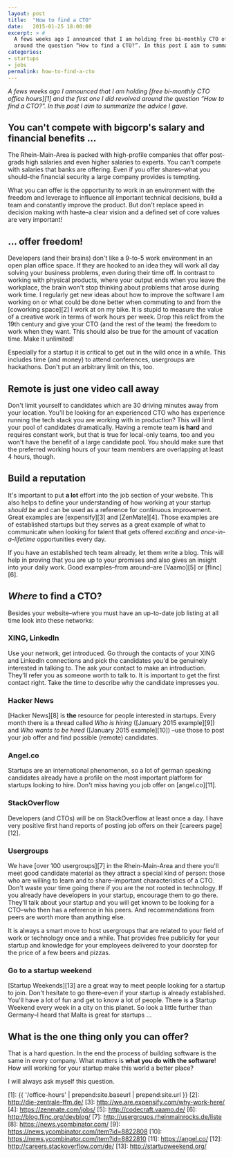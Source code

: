 ```yaml
---
layout: post
title:  "How to find a CTO"
date:   2015-01-25 18:00:00
excerpt: > #
  A fews weeks ago I announced that I am holding free bi-monthly CTO office hours and the first one I did revolved 
  around the question “How to find a CTO?”. In this post I aim to summarize the advice I gave.
categories:
- startups
- jobs
permalink: how-to-find-a-cto
---
```


*A fews weeks ago I announced that I am holding [free bi-monthly CTO office hours][1] and the first one I did revolved around the question “How to find a CTO?”. In this post I aim to summarize the advice I gave.*

## You can't compete with bigcorp's salary and financial benefits …

The Rhein-Main-Area is packed with high-profile companies that offer post-grads high salaries and even higher salaries to experts. You can't compete with salaries that banks are offering. Even if you offer shares–what you should–the financial security a large company provides is tempting.

What you can offer is the opportunity to work in an environment with the freedom and leverage to influence all important technical decisions, build a team and constantly improve the product. But don't replace speed in decision making with haste–a clear vision and a defined set of core values are very important!

## … offer freedom!

Developers (and their brains) don't like a 9-to-5 work environment in an open plan office space. If they are hooked to an idea they will work all day solving your business problems, even during their time off. In contrast to working with physical products, where your output ends when you leave the workplace, the brain won't stop thinking about problems that arose during work time. I regularly get new ideas about how to improve the software I am working on or what could be done better when commuting to and from the [coworking space][2] I work at on my bike. It is stupid to measure the value of a creative work in terms of work hours per week. Drop this relict from the 19th century and give your CTO (and the rest of the team) the freedom to work when they want. This should also be true for the amount of vacation time. Make it unlimited!

Especially for a startup it is critical to get out in the wild once in a while. This includes time (and money) to attend conferences, usergroups are hackathons. Don't put an arbitrary limit on this, too.

## Remote is just one video call away

Don't limit yourself to candidates which are 30 driving minutes away from your location. You'll be looking for an experienced CTO who has experience running the tech stack you are working with in production? This will limit your pool of candidates dramatically. Having a remote team **is hard** and requires constant work, but that is true for local-only teams, too and you won't have the benefit of a large candidate pool. You should make sure that the preferred working hours of your team members are overlapping at least 4 hours, though.

## Build a reputation

It's important to put **a lot** effort into the job section of your website. This also helps to define your understanding of how working at your startup *should be* and can be used as a reference for continuous improvement. Great examples are [expensify][3] and [ZenMate][4]. Those examples are of established startups but they serves as a great example of what to communicate when looking for talent that gets offered *exciting* and *once-in-a-lifetime* opportunities every day.

If you have an established tech team already, let them write a blog. This will help in proving that you are up to your promises and also gives an insight into your daily work. Good examples–from around–are [Vaamo][5] or [flinc][6].

## *Where* to find a CTO?

Besides your website–where you must have an up-to-date job listing at all time look into these networks:

### XING, LinkedIn

Use your network, get introduced. Go through the contacts of your XING and LinkedIn connections and pick the candidates you'd be genuinely interested in talking to. The ask your contact to make an introduction. They'll refer you as someone worth to talk to. It is important to get the first contact right. Take the time to describe why the candidate impresses you. 

### Hacker News

[Hacker News][8] is **the** resource for people interested in startups. Every month there is a thread called *Who is hiring* ([January 2015 example][9]) and *Who wants to be hired* ([January 2015 example][10]) –use those to post your job offer and find possible (remote) candidates. 

### Angel.co

Startups are an international phenomenon, so a lot of german speaking candidates already have a profile on the most important platform for startups looking to hire. Don't miss having you job offer on [angel.co][11].

### StackOverflow

Developers (and CTOs) will be on StackOverflow at least once a day. I have very positive first hand reports of posting job offers on their [careers page][12].

### Usergroups

We have [over 100 usergroups][7] in the Rhein-Main-Area and there you'll meet good candidate material as they attract a special kind of person: those who are willing to learn and to share–important characteristics of a CTO. Don't waste your time going there if you are the not rooted in technology. If you already have developers in your startup, encourage them to go there. They'll talk about your startup and you will get known to be looking for a CTO–who then has a reference in his peers. And recommendations from peers are worth more than anything else.

It is always a smart move to host usergroups that are related to your field of work or technology once and a while. That provides free publicity for your startup and knowledge for your employees delivered to your doorstep for the price of a few beers and pizzas. 

### Go to a startup weekend

[Startup Weekends][13] are a great way to meet people looking for a startup to join. Don't hesitate to go there–even if your startup is already established. You'll have a lot of fun and get to know a lot of people. There is a Startup Weekend every week in a city on this planet. So look a little further than Germany–I heard that Malta is great for startups …

## What is the one thing only you can offer?

That is a hard question. In the end the process of building software is the same in every company. What matters is **what you do with the software**! How will working for your startup make this world a better place?

I will always ask myself this question.

[1]: {{ '/office-hours' | prepend:site.baseurl | prepend:site.url }}
[2]: http://die-zentrale-ffm.de/
[3]: http://we.are.expensify.com/why-work-here/
[4]: https://zenmate.com/jobs/
[5]: http://codecraft.vaamo.de/
[6]: http://blog.flinc.org/devblog/
[7]: http://usergroups.rheinmainrocks.de/liste
[8]: https://news.ycombinator.com/
[9]: https://news.ycombinator.com/item?id=8822808
[10]: https://news.ycombinator.com/item?id=8822810
[11]: https://angel.co/
[12]: http://careers.stackoverflow.com/de/ 
[13]: http://startupweekend.org/
